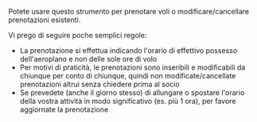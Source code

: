 Potete usare questo strumento per prenotare voli o modificare/cancellare prenotazioni esistenti.

Vi prego di seguire poche semplici regole:

* La prenotazione si effettua indicando l'orario di effettivo possesso dell'aeroplano e non delle sole ore di volo
* Per motivi di praticità, le prenotazioni sono inseribili e modificabili da chiunque per conto di chiunque, quindi non
  modificate/cancellate prenotazioni altrui senza chiedere prima al socio
* Se prevedete (anche il giorno stesso) di allungare o spostare l'orario della vostra attività in modo significativo
  (es. più 1 ora), per favore aggiornate la prenotazione
